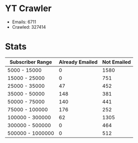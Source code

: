 # YT Crawler
- Emails: 6711
- Crawled: 327414

# Stats
| Subscriber Range  | Already Emailed | Not Emailed |
|-------|-------|-------|
| 5000 - 15000 | 0 | 1580 |
| 15000 - 25000 | 0 | 751 |
| 25000 - 35000 | 47 | 452 |
| 35000 - 50000 | 148 | 381 |
| 50000 - 75000 | 140 | 441 |
| 75000 - 100000 | 176 | 252 |
| 100000 - 300000 | 62 | 1305 |
| 300000 - 500000 | 0 | 464 |
| 500000 - 1000000 | 0 | 512 |
